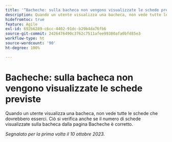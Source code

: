 ```yaml
---
title: '“Bacheche: sulla bacheca non vengono visualizzate le schede previste”'
description: Quando un utente visualizza una bacheca, non vede tutte le schede che dovrebbero esserci. Ciò si verifica anche se il numero di schede visualizzate sulla bacheca dalla pagina Bacheche è corretto.
hidefromtoc: true
feature: Agile
exl-id: 692b6289-c6cc-4402-91dc-b29b4da76fb6
source-git-commit: 2426476490c3762c7511afee99380afa0bfd85e3
workflow-type: ht
source-wordcount: '90'
ht-degree: 100%

---
```


# Bacheche: sulla bacheca non vengono visualizzate le schede previste

Quando un utente visualizza una bacheca, non vede tutte le schede che dovrebbero esserci. Ciò si verifica anche se il numero di schede visualizzate sulla bacheca dalla pagina Bacheche è corretto.

_Segnalato per la prima volta il 10 ottobre 2023._
